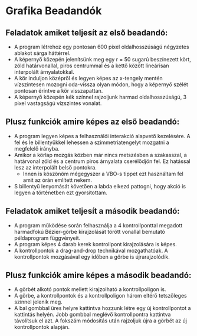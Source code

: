 # Grafika Beadandók



## Feladatok amiket teljesít az első beadandó:

-  A program létrehoz egy pontosan 600 pixel oldalhosszúságú négyzetes ablakot sárga háttérrel. 
- A képernyő közepén jelenítsünk meg egy r = 50 sugarú beszínezett kört, zöld határvonallal, piros centrummal és a kettő között lineárisan interpolált árnyalatokkal. 
- A kör induljon középről és legyen képes az x-tengely mentén vízszintesen mozogni oda-vissza olyan módon, hogy a képernyő szélét pontosan érintve a kör visszapattan.
-  A képernyő közepén kék színnel rajzoljunk harmad oldalhosszúságú, 3 pixel vastagságú vízszintes vonalat.

## Plusz funkciók amire képes az első beadandó:
- A program legyen képes a felhasználói interakció alapvető kezelésére. A fel és le billentyűkkel lehessen a szimmetriatengelyt mozgatni a megfelelő irányba.
- Amikor a körlap mozgás közben már nincs metszésben a szakasszal, a határvonal zöld és a centrum piros árnyalata cserélődjön fel. Ez hatással lesz az interpolált belső pontokra.
  - Innen is köszönöm mégegyszer a VBO-s tippet ezt használtam fel amit az órán említett nekem.
- S billentyű lenyomását követően a labda elkezd pattogni, hogy akció is legyen a történetben ezt gyorsítottam. 



## Feladatok amiket teljesít a második beadandó:

-  A program működése során felhasználja a 4 kontrollponttal megadott harmadfokú Bézier-görbe kirajzolását törött vonallal bemutató példaprogram függvényeit.
- A program képes 4 darab kerek kontrollpont kirajzolására is képes.
- A kontrollpontok a drag-and-drop technikával mozgathatóak. A kontrollpontok mozgásával egy időben a görbe is újrarajzolódik.

## Plusz funkciók amire képes a második beadandó:

- A görbét alkotó pontok mellett kirajzolható a kontrollpoligon is.
- A görbe, a kontrollpontok és a kontrollpoligon három eltérő tetszőleges színnel jelenik meg.
- A bal gombbal üres helyre kattintva hozzunk létre egy új kontrollpontot a kattintás helyén. Jobb gombbal meglévő kontrollpontra kattintva távolítsuk el azt. A fokszám módosítás után rajzoljuk újra a görbét az új kontrollpontok alapján. 